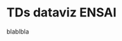 
<!-- README.md is generated from README.Rmd. Please edit that file -->

# TDs dataviz ENSAI
 blablbla
